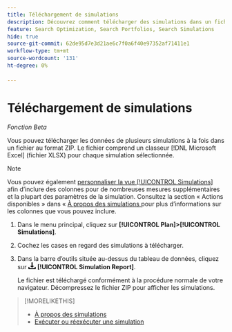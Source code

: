 ```yaml
---
title: Téléchargement de simulations
description: Découvrez comment télécharger des simulations dans un fichier de feuille de calcul.
feature: Search Optimization, Search Portfolios, Search Simulations
hide: true
source-git-commit: 62de95d7e3d21ae6c7f0a6f40e97352af71411e1
workflow-type: tm+mt
source-wordcount: '131'
ht-degree: 0%

---
```


# Téléchargement de simulations

*Fonction Beta*

Vous pouvez télécharger les données de plusieurs simulations à la fois dans un fichier au format ZIP. Le fichier comprend un classeur [!DNL Microsoft Excel] (fichier XLSX) pour chaque simulation sélectionnée.

>[!NOTE]
>
>Vous pouvez également [personnaliser la vue [!UICONTROL Simulations]](/help/search-social-commerce/common-tasks/data-views/custom-default-views-manage.md) afin d’inclure des colonnes pour de nombreuses mesures supplémentaires et la plupart des paramètres de la simulation. Consultez la section « Actions disponibles » dans « [ À propos des simulations ](simulation-about.md#simulations-actions) pour plus d’informations sur les colonnes que vous pouvez inclure.

1. Dans le menu principal, cliquez sur **[!UICONTROL Plan]>[!UICONTROL Simulations]**.

1. Cochez les cases en regard des simulations à télécharger.

1. Dans la barre d’outils située au-dessus du tableau de données, cliquez sur ![Télécharger](/help/search-social-commerce/assets/download.png "Télécharger") **[!UICONTROL Simulation Report]**.

   Le fichier est téléchargé conformément à la procédure normale de votre navigateur. Décompressez le fichier ZIP pour afficher les simulations.

>[!MORELIKETHIS]
>
>* [À propos des simulations](simulation-about.md)
>* [Exécuter ou réexécuter une simulation](simulation-create.md)

